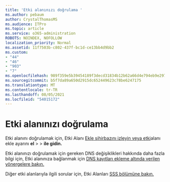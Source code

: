 ```yaml
---
title: 'Etki alanınızı doğrulama '
ms.author: pebaum
author: CrystalThomasMS
ms.audience: ITPro
ms.topic: article
ms.service: o365-administration
ROBOTS: NOINDEX, NOFOLLOW
localization_priority: Normal
ms.assetid: 11f7503b-c802-437f-bc1d-ce13bb4d9bb2
ms.custom:
- "44"
- "46"
- "903"
- "7"
ms.openlocfilehash: 989f359e5b39454189f3decd31834b12b62a66d4e794eb9e2977173effb80b60
ms.sourcegitcommit: b5f7da89a650d2915dc652449623c78be6247175
ms.translationtype: MT
ms.contentlocale: tr-TR
ms.lasthandoff: 08/05/2021
ms.locfileid: "54015172"
---
```

# <a name="how-to-verify-your-domain"></a>Etki alanınızı doğrulama

Etki alanını doğrulamak için, Etki Alanı [Ekle sihirbazını izleyin veya etki](https://admin.microsoft.com/Adminportal#/Domains/Wizard)alanı ekle ayarını **el**  >    >  **ile gidin.**

Etki alanınızı doğrulamak için gereken DNS değişiklikleri hakkında daha fazla bilgi için, Etki alanınıza bağlanmak için [DNS kayıtları ekleme altında verilen yönergelere bakın.](/microsoft-365/admin/get-help-with-domains/create-dns-records-at-any-dns-hosting-provider)

Diğer etki alanlarıyla ilgili sorular için, Etki Alanları [SSS bölümüne bakın.](/microsoft-365/admin/setup/domains-faq)
